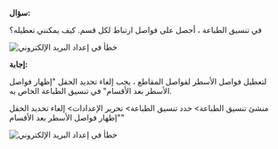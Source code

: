 **سؤال:**

في تنسيق الطباعة ، أحصل على فواصل ارتباط لكل قسم. كيف يمكنني تعطيله؟

![خطأ في إعداد البريد الإلكتروني](https://docs.erpnext.com/files/sections-1.png)

**إجابة:**

لتعطيل فواصل الأسطر لفواصل المقاطع ، يجب إلغاء تحديد الحقل "إظهار فواصل الأسطر بعد الأقسام" في تنسيق الطباعة الخاص به.

منشئ تنسيق الطباعة> حدد تنسيق الطباعة> تحرير الإعدادات> إلغاء تحديد الحقل "إظهار فواصل الأسطر بعد الأقسام"

![خطأ في إعداد البريد الإلكتروني](https://docs.erpnext.com/files/sections-2.gif)